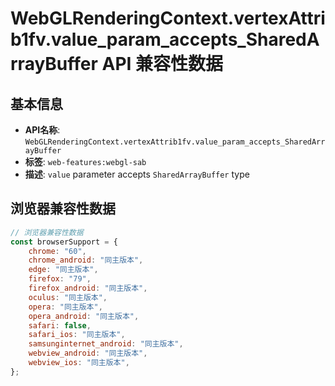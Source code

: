 # WebGLRenderingContext.vertexAttrib1fv.value_param_accepts_SharedArrayBuffer API 兼容性数据

## 基本信息

- **API名称**: `WebGLRenderingContext.vertexAttrib1fv.value_param_accepts_SharedArrayBuffer`
- **标签**: `web-features:webgl-sab`
- **描述**: `value` parameter accepts `SharedArrayBuffer` type

## 浏览器兼容性数据

```javascript
// 浏览器兼容性数据
const browserSupport = {
    chrome: "60",
    chrome_android: "同主版本",
    edge: "同主版本",
    firefox: "79",
    firefox_android: "同主版本",
    oculus: "同主版本",
    opera: "同主版本",
    opera_android: "同主版本",
    safari: false,
    safari_ios: "同主版本",
    samsunginternet_android: "同主版本",
    webview_android: "同主版本",
    webview_ios: "同主版本",
};

```

